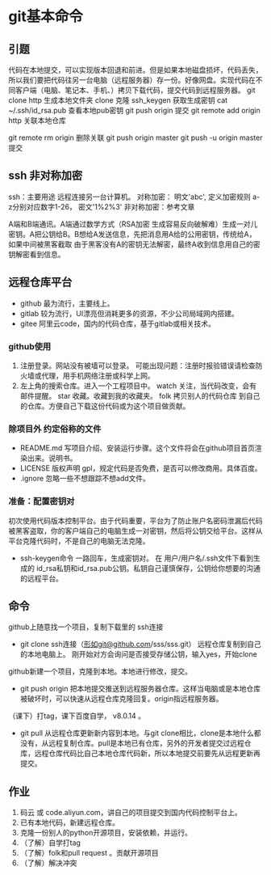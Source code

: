 git基本命令
===
## 引题
代码在本地提交，可以实现版本回退和前进。但是如果本地磁盘损坏，代码丢失，所以我们要把代码往另一台电脑（远程服务器）存一份。好像网盘。实现代码在不同客户端（电脑、笔记本、手机、）拷贝下载代码，提交代码到远程服务器。
git clone  http         生成本地文件夹 clone 克隆
ssh_keygen              获取生成密钥 
cat ~/.ssh/id_rsa.pub   查看本地pub密钥
git push origin         提交
git remote add origin   http   关联本地仓库
 
git remote rm origin 删除关联
git push origin master
git push -u origin master 提交




## ssh 非对称加密
ssh：主要用途 远程连接另一台计算机。
对称加密： 明文'abc', 定义加密规则 a-z分别对应数字1-26， 密文'1%2%3'
非对称加密：参考文章 

A端和B端通讯。A端通过数学方式（RSA加密 生成容易反向破解难）生成一对儿密钥。A把公钥给B。B想给A发送信息，先把消息用A给的公用密钥，传统给A，如果中间被黑客截取 由于黑客没有A的密钥无法解密，最终A收到信息用自己的密钥解密看到信息。

## 远程仓库平台
- github 最为流行，主要线上。
- gitlab 较为流行，UI漂亮但消耗更多的资源，不少公司局域网内搭建。
- gitee 阿里云code，国内的代码仓库，基于gitlab或相关技术。

### github使用
1. 注册登录。网站没有被墙可以登录。
可能出现问题：注册时报验错误请检查防火墙或代理，用手机网络注册或科学上网。
2. 左上角的搜索仓库。进入一个工程项目中。
watch 关注，当代码改变，会有邮件提醒。
star  收藏。收藏到我的收藏夹。
folk  拷贝别人的代码仓库 到自己的仓库。方便自己下载这份代码或为这个项目做贡献。

### 除项目外 约定俗称的文件
- README.md   写项目介绍、安装运行步骤。这个文件将会在github项目首页渲染出来。说明书。
- LICENSE     版权声明 gpl，规定代码是否免费，是否可以修改商用。具体百度。
- .ignore     忽略一些不想跟踪不想add文件。


### 准备：配置密钥对
初次使用代码版本控制平台。由于代码重要，平台为了防止账户名密码泄漏后代码被黑客盗取，你的客户端自己的电脑生成一对密钥，然后将公钥交给平台。这样从平台克隆代码时，不是自己的电脑无法克隆。
- ssh-keygen命令   一路回车，生成密钥对。
在 用户/用户名/.ssh文件下看到生成的 id_rsa私钥和id_rsa.pub公钥。私钥自己谨慎保存，公钥给你想要的沟通的远程平台。

## 命令
github上随意找一个项目，复制下载里的 ssh连接
- git clone ssh连接（形如git@github.com/sss/sss.git）    远程仓库复制到自己的本地电脑上。
刚开始对方会询问是否接受存储公钥，输入yes，开始clone

github新建一个项目，克隆到本地。本地进行修改，提交。
- git push origin 把本地提交推送到远程服务器仓库。这样当电脑或是本地仓库被破坏时，可以快速从远程仓库克隆回复。origin指远程服务器。

（课下）打tag，课下百度自学， v8.0.14 。

- git pull  从远程仓库更新新内容到本地。与git clone相比，clone是本地什么都没有，从远程复制仓库。pull是本地已有仓库，另外的开发者提交过远程仓库，远程仓库代码比自己本地仓库代码新，所以本地提交前要先从远程更新再提交。


## 作业
1. 码云 或  code.aliyun.com，讲自己的项目提交到国内代码控制平台上。
2. 已有本地代码，新建远程仓库。
3. 克隆一份别人的python开源项目，安装依赖，并运行。
4. （了解）自学打tag
5. （了解）folk和pull  request 。贡献开源项目
6. （了解）解决冲突